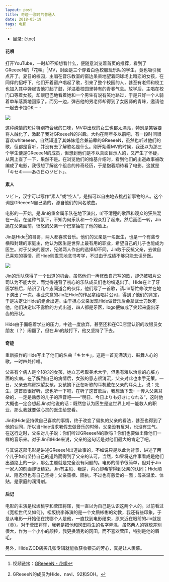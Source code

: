 ```yaml
---
layout: post
title: 奇迹——那时的普通人
date: 2018-05-19
tags: 电影
---
```

* 目录:
{:toc}

#### 花唄
打开YouTube，一时却不知想看什么，便随意浏览着首页的推荐，看到了GReeeeN的「花唄」[^1]MV，封面是三个穿着白色校服玩乐队的学生，竟也吸引我点开了。夏日的校园，主唱在音乐教室的窗边呆呆地望着网球场上暗恋的女孩，在同伴的招呼下，他们开着窗户唱起了歌，引来了整个校园的人，甚至有老师和校工也加入其中弹起吉他打起了鼓，洋溢着校园里特有的青春气息。放学后，主唱在校门口等着女孩，却眼巴巴地看着她和一个男生有说有笑地路过，于是只好一个人骑着单车落寞地回家了。而另一边，弹吉他的男老师却得到了女医师的青睐，邀请他一起去卡拉OK······

<a href="https://i.imgur.com/mFPKc4r.png" data-lightbox="juzhao" data-title="GReeeeN-花唄">
    <img src="https://i.imgur.com/mSSfaYW.jpg">
</a>

这种纯情的短片特别符合我的口味，MV中出现的女生也都太漂亮，特别是笑容要将人融化了，激起了我对GReeeeN的兴趣。大约在两年多以前吧，有一段时间很喜欢whiteeeen，自然知道了其姊妹组合兼前辈的GReeeeN，虽然也听过他们的歌，但都是盲听，并没有去了解歌名是什么。刚开始看MV的时候，我还以为那三个学生便是GReeeeN的成员，但想到他们是不以真面目示人的，又产生了怀疑，从网上查了一下，果然不是。在浏览他们的维基介绍时，看到他们的出道故事被改编成了电影，我很想了解这个组合的传奇经历，于是抱着期待看了电影。这就是「キセキ——あの日のソビト」。

#### 素人
ソビト，汉字可以写作“素人”或“空人”，是指可以自由地去挑战新事物的人。这个词是GReeeeN自己造的，源自他们的同名歌曲。

电影的一开始，是Jin的重金属乐队在地下演出，听不清楚的歌声和观众的狂热混在一起，在这种气氛下，不知为何乐队和一个观众打了起来。然后画面一转，Jin跪在父亲面前，愤怒的父亲一个巴掌抽在了他的脸上。

Jin是Hide[^2]的哥哥，两人都喜欢音乐。他们的父亲是一名医生，也是一个有些专横和封建的家庭主，他认为医生是世界上最有用的职业，希望自己的儿子也能成为医生。对于父亲的要求，兄弟两人作出的选择却不同，Jin敢于反抗父亲，去做自己喜欢的事情，而Hide则乖乖地念书考学，不过由于成绩不够只能去读牙医。

<a href="https://i.imgur.com/fmQrR6O.png" data-lightbox="juzhao" data-title="Jin与GReeeeN">
    <img src="https://i.imgur.com/HJ7PdCT.jpg">
</a>

Jin的乐队获得了一个出道的机会，虽然他们一再修改自己写的歌，却仍被唱片公司认为不能大卖，而觉得违背了初心的乐队成员们也纷纷退出了。Hide在上了牙医学校后，结识了几个志同道合的伙伴，他们写了一首歌，请Jin帮忙修改并在地下演出了一次。事业失意的Jin把Hide的作品拿给唱片公司，得到了他们的肯定，于是决定让Hide的组合出道。由于担心父亲发现Hide做音乐后会拿武士刀砍死他，他们决定以不露脸的方式出道，四人都是牙医，logo便做成了笑起来露出牙齿的形状。

Hide由于面临着学业的压力，中途一度放弃，甚至还和在CD店里认识的收银员女朋友（？）闹翻了，但在Jin的敲打下，他又坚持了下去。

#### 奇迹
重新振作的Hide写出了他们的名曲「キセキ」，这是一首充满活力、鼓舞人心的歌，一时四处传唱。

父亲有个病人是个18岁的女孩，她立志考取美术大学，但患有难以治愈的心脏方面的疾病。在了解到自己的病情后，女孩的意志很消沉，父亲对此也束手无策。一日，父亲去病房探望女孩，女孩摘下正在听歌的耳机戴在父亲的耳朵上，说：先生，这首歌很好听，您也听一下吧，在听了这首歌后，我想活下去······传入父亲耳朵的，一定是熟悉的儿子的声音吧——“明日、今日よりも好きになれる”，这时他大概也一定会想起Jin对他说的话：既然您认为医生是这世界上唯一能救人的职业，那么我就要做心灵的医生给您看。

Jin和Hide坚持做自己喜欢的事情，终于改变了偏执的父亲的看法，甚至也得到了他的认同，所以当Hide请求暑假去做音乐的时候，父亲没有反对，也没有生气。在送行之时，父亲对儿子说：你们听过GReeeeN的歌吗？你们也要做出像他们一样的音乐来。对于Jin和Hide来说，父亲的这句话是对他们最大的肯定了吧。

与其说这部电影是讲述GReeeeN出道故事的，不如说只是以此为背景，讲述了两个儿子如何坚持自己的道路而得到了父亲的认可。当然，如果将这件事看成是他们出道路上的一步，那么主题就是完全没有问题的。电影的情节很简单，但对于Jin一家人的刻画却很精彩。Jin有主见、叛逆，内心却希望得到父亲的认同；Hide顺从、隐忍但也有自己坚持；父亲蛮横、固执，不过也有慈爱的一面；母亲温柔、体贴，是家庭的润滑剂。

#### 后记
电影的主演是松坂桃李和菅田将晖，我一直以为自己是认识这两个人的。以前看过《宽松世代又如何》，松坂桃李饰演的是一个文质彬彬的幼教，我还有些印象，于是从电影一开始便在找哪个人是他，一直找到电影结束，原来近在眼前的Jin就是（😓）。对于菅田将晖，我老是把他和冈田将生的名字弄混，虽然两人的容貌差别很大，作为一个小小的颜控，我更换清秀的冈田，而不喜欢菅田，特别是他的眉毛。

另外，Hide去CD店买几张专辑就能收获收银员的芳心，真是让人羡慕。


[^1]: 视频链接：[GReeeeN - 花唄](https://www.youtube.com/watch?v=nvz6exaaSxA)
[^2]: GReeeeN的成员为Hide、navi、92和SOH。
